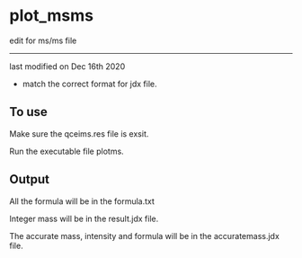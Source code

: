 # plot_msms

edit for ms/ms file 
*************************
last modified on Dec 16th 2020
- match the correct format for jdx file.

## To use 

Make sure the qceims.res file is exsit.  

Run the executable file plotms. 

## Output
All the formula will be in the formula.txt 

Integer mass will be in the result.jdx file.  

The accurate mass, intensity and formula will be in the accuratemass.jdx file. 
 
